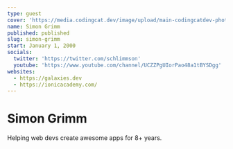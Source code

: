 ```yaml
---
type: guest
cover: 'https://media.codingcat.dev/image/upload/main-codingcatdev-photo/podcast-guest/schlimmson'
name: Simon Grimm
published: published
slug: simon-grimm
start: January 1, 2000
socials:
  twitter: 'https://twitter.com/schlimmson'
  youtube: 'https://www.youtube.com/channel/UCZZPgUIorPao48a1tBYSDgg'
websites:
  - https://galaxies.dev
  - https://ionicacademy.com/
---
```


# Simon Grimm

Helping web devs create awesome apps for 8+ years.
